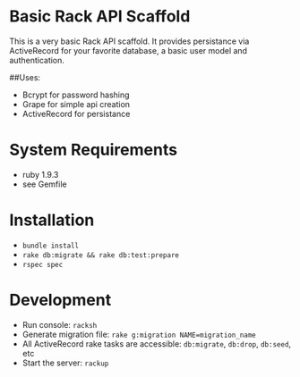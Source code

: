 Basic Rack API Scaffold
===
This is a very basic Rack API scaffold. It provides persistance via ActiveRecord for your favorite database, 
a basic user model and authentication. 

##Uses:

* Bcrypt for password hashing
* Grape for simple api creation
* ActiveRecord for persistance

# System Requirements

* ruby 1.9.3
* see Gemfile

# Installation

* `bundle install`
* `rake db:migrate && rake db:test:prepare`
* `rspec spec`

# Development

* Run console: `racksh`
* Generate migration file: `rake g:migration NAME=migration_name`
* All ActiveRecord rake tasks are accessible: `db:migrate`, `db:drop`, `db:seed`, etc
* Start the server: `rackup`
